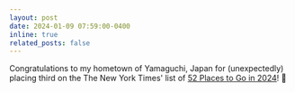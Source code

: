 ```yaml
---
layout: post
date: 2024-01-09 07:59:00-0400
inline: true
related_posts: false
---
```


Congratulations to my hometown of Yamaguchi, Japan for (unexpectedly) placing third on the The New York Times' list of [52 Places to Go in 2024](https://www.nytimes.com/interactive/2024/travel/places-to-travel-destinations-2024.html)! :japanese_castle:
